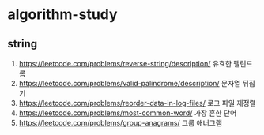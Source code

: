 # algorithm-study
## string
1. https://leetcode.com/problems/reverse-string/description/ 유효한 팰린드롬
2. https://leetcode.com/problems/valid-palindrome/description/ 문자열 뒤집기
3. https://leetcode.com/problems/reorder-data-in-log-files/ 로그 파일 재정렬
4. https://leetcode.com/problems/most-common-word/ 가장 흔한 단어
5. https://leetcode.com/problems/group-anagrams/ 그룹 애너그램